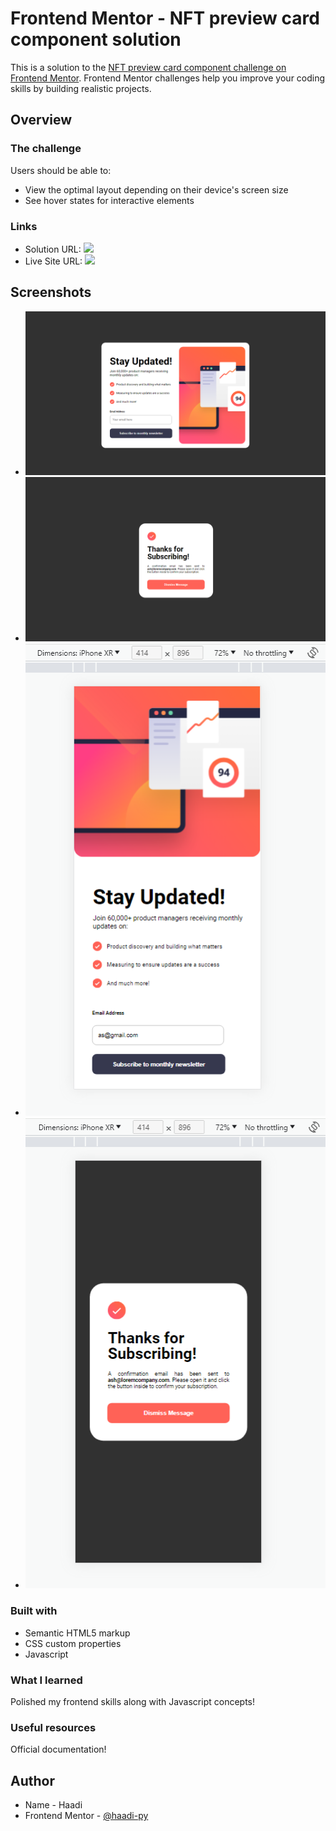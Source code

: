 # Frontend Mentor - NFT preview card component solution

This is a solution to the [NFT preview card component challenge on Frontend Mentor](https://www.frontendmentor.io/challenges/nft-preview-card-component-SbdUL_w0U). Frontend Mentor challenges help you improve your coding skills by building realistic projects. 


## Overview

### The challenge

Users should be able to:

- View the optimal layout depending on their device's screen size
- See hover states for interactive elements

### Links

- Solution URL: ![](https://github.com/haadi-py/NewsletterForm.git)
- Live Site URL: ![](https://starlit-medovik-ead520.netlify.app/)

## Screenshots
- ![](/images/SS-Desktop.png)
- ![](/images/SS-Desktop-success.png)
- ![](/images/SS-Responsive.png)
- ![](/images/SS-Responsive-success.png)

### Built with

- Semantic HTML5 markup
- CSS custom properties
- Javascript

### What I learned

Polished my frontend skills along with Javascript concepts!


### Useful resources

Official documentation!

## Author

- Name - Haadi
- Frontend Mentor - [@haadi-py](https://www.frontendmentor.io/profile/haadi-py)

